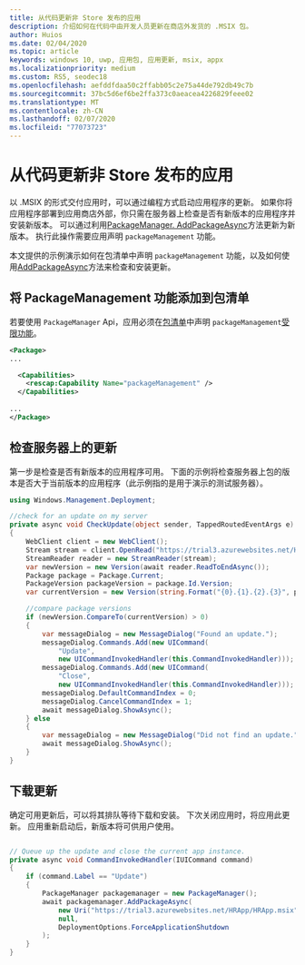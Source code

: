 ```yaml
---
title: 从代码更新非 Store 发布的应用
description: 介绍如何在代码中由开发人员更新在商店外发货的 .MSIX 包。
author: Huios
ms.date: 02/04/2020
ms.topic: article
keywords: windows 10, uwp, 应用包, 应用更新, msix, appx
ms.localizationpriority: medium
ms.custom: RS5, seodec18
ms.openlocfilehash: aefddfdaa50c2ffabb05c2e75a44de792db49c7b
ms.sourcegitcommit: 37bc5d6ef6be2ffa373c0aeacea4226829feee02
ms.translationtype: MT
ms.contentlocale: zh-CN
ms.lasthandoff: 02/07/2020
ms.locfileid: "77073723"
---
```

# <a name="update-non-store-published-apps-from-your-code"></a>从代码更新非 Store 发布的应用

以 .MSIX 的形式交付应用时，可以通过编程方式启动应用程序的更新。 如果你将应用程序部署到应用商店外部，你只需在服务器上检查是否有新版本的应用程序并安装新版本。 可以通过利用[PackageManager. AddPackageAsync](https://docs.microsoft.com/uwp/api/windows.management.deployment.packagemanager.addpackageasync)方法更新为新版本。 执行此操作需要应用声明 `packageManagement` 功能。

本文提供的示例演示如何在包清单中声明 `packageManagement` 功能，以及如何使用[AddPackageAsync](https://docs.microsoft.com/uwp/api/windows.management.deployment.packagemanager.addpackageasync)方法来检查和安装更新。

## <a name="add-the-packagemanagement-capability-to-your-package-manifest"></a>将 PackageManagement 功能添加到包清单

若要使用 `PackageManager` Api，应用必须在[包清单](https://docs.microsoft.com/uwp/schemas/appxpackage/appx-package-manifest)中声明 `packageManagement`[受限功能](https://docs.microsoft.com/windows/uwp/packaging/app-capability-declarations#restricted-capabilities)。

```xml
<Package>
...

  <Capabilities>
    <rescap:Capability Name="packageManagement" />
  </Capabilities>
  
...
</Package>
```

## <a name="check-for-updates-on-your-server"></a>检查服务器上的更新

第一步是检查是否有新版本的应用程序可用。 下面的示例将检查服务器上包的版本是否大于当前版本的应用程序（此示例指的是用于演示的测试服务器）。

```csharp
using Windows.Management.Deployment;

//check for an update on my server
private async void CheckUpdate(object sender, TappedRoutedEventArgs e)
{
    WebClient client = new WebClient();
    Stream stream = client.OpenRead("https://trial3.azurewebsites.net/HRApp/Version.txt");
    StreamReader reader = new StreamReader(stream);
    var newVersion = new Version(await reader.ReadToEndAsync());
    Package package = Package.Current;
    PackageVersion packageVersion = package.Id.Version;
    var currentVersion = new Version(string.Format("{0}.{1}.{2}.{3}", packageVersion.Major, packageVersion.Minor, packageVersion.Build, packageVersion.Revision));

    //compare package versions
    if (newVersion.CompareTo(currentVersion) > 0)
    {
        var messageDialog = new MessageDialog("Found an update.");
        messageDialog.Commands.Add(new UICommand(
            "Update",
            new UICommandInvokedHandler(this.CommandInvokedHandler)));
        messageDialog.Commands.Add(new UICommand(
            "Close",
            new UICommandInvokedHandler(this.CommandInvokedHandler)));
        messageDialog.DefaultCommandIndex = 0;
        messageDialog.CancelCommandIndex = 1;
        await messageDialog.ShowAsync();
    } else
    {
        var messageDialog = new MessageDialog("Did not find an update.");
        await messageDialog.ShowAsync();
    }
}
```

## <a name="download-an-update"></a>下载更新

确定可用更新后，可以将其排队等待下载和安装。 下次关闭应用时，将应用此更新。 应用重新启动后，新版本将可供用户使用。

```csharp

// Queue up the update and close the current app instance.
private async void CommandInvokedHandler(IUICommand command)
{
    if (command.Label == "Update")
    {
        PackageManager packagemanager = new PackageManager();
        await packagemanager.AddPackageAsync(
            new Uri("https://trial3.azurewebsites.net/HRApp/HRApp.msix"),
            null,
            DeploymentOptions.ForceApplicationShutdown
        );
    }
}
```
